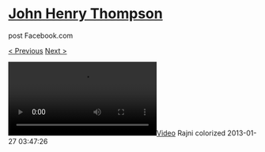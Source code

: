 # [John Henry Thompson](../README.md)
post Facebook.com

[< Previous](2013-02-12-3.md) [Next >](2013-01-27-2.md)

[![](../media/2013-01-27/IMG_1529-Rajni-colorized.mp4)](../README.md)
Rajni colorized
2013-01-27 03:47:26